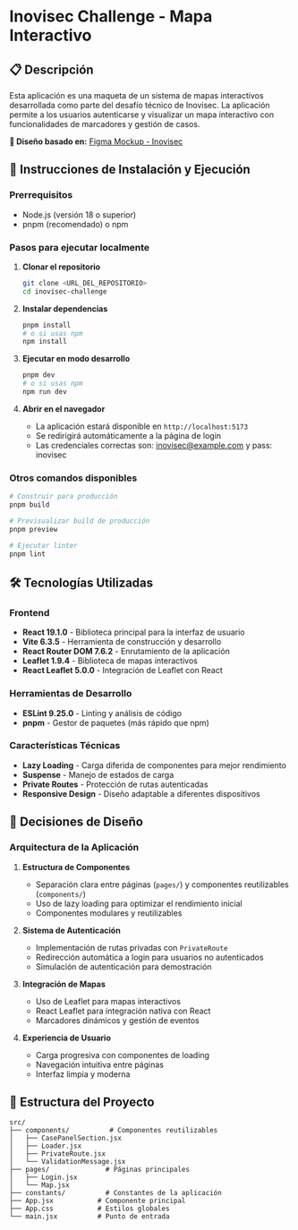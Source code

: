 # Inovisec Challenge - Mapa Interactivo

## 📋 Descripción

Esta aplicación es una maqueta de un sistema de mapas interactivos desarrollada como parte del desafío técnico de Inovisec. La aplicación permite a los usuarios autenticarse y visualizar un mapa interactivo con funcionalidades de marcadores y gestión de casos.

**🎨 Diseño basado en:** [Figma Mockup - Inovisec](https://www.figma.com/design/yntjFLquIClYafIM9bTvJy/Inovisec-Mockup?node-id=0-1&m=dev&t=odK4fZD4xnXSILCC-1)

## 🚀 Instrucciones de Instalación y Ejecución

### Prerrequisitos

- Node.js (versión 18 o superior)
- pnpm (recomendado) o npm

### Pasos para ejecutar localmente

1. **Clonar el repositorio**
   ```bash
   git clone <URL_DEL_REPOSITORIO>
   cd inovisec-challenge
   ```

2. **Instalar dependencias**
   ```bash
   pnpm install
   # o si usas npm
   npm install
   ```

3. **Ejecutar en modo desarrollo**
   ```bash
   pnpm dev
   # o si usas npm
   npm run dev
   ```

4. **Abrir en el navegador**
   - La aplicación estará disponible en `http://localhost:5173`
   - Se redirigirá automáticamente a la página de login
   - Las credenciales correctas son: inovisec@example.com y pass: inovisec

### Otros comandos disponibles

```bash
# Construir para producción
pnpm build

# Previsualizar build de producción
pnpm preview

# Ejecutar linter
pnpm lint
```

## 🛠️ Tecnologías Utilizadas

### Frontend
- **React 19.1.0** - Biblioteca principal para la interfaz de usuario
- **Vite 6.3.5** - Herramienta de construcción y desarrollo
- **React Router DOM 7.6.2** - Enrutamiento de la aplicación
- **Leaflet 1.9.4** - Biblioteca de mapas interactivos
- **React Leaflet 5.0.0** - Integración de Leaflet con React

### Herramientas de Desarrollo
- **ESLint 9.25.0** - Linting y análisis de código
- **pnpm** - Gestor de paquetes (más rápido que npm)

### Características Técnicas
- **Lazy Loading** - Carga diferida de componentes para mejor rendimiento
- **Suspense** - Manejo de estados de carga
- **Private Routes** - Protección de rutas autenticadas
- **Responsive Design** - Diseño adaptable a diferentes dispositivos

## 🎨 Decisiones de Diseño

### Arquitectura de la Aplicación

1. **Estructura de Componentes**
   - Separación clara entre páginas (`pages/`) y componentes reutilizables (`components/`)
   - Uso de lazy loading para optimizar el rendimiento inicial
   - Componentes modulares y reutilizables

2. **Sistema de Autenticación**
   - Implementación de rutas privadas con `PrivateRoute`
   - Redirección automática a login para usuarios no autenticados
   - Simulación de autenticación para demostración

3. **Integración de Mapas**
   - Uso de Leaflet para mapas interactivos
   - React Leaflet para integración nativa con React
   - Marcadores dinámicos y gestión de eventos

4. **Experiencia de Usuario**
   - Carga progresiva con componentes de loading
   - Navegación intuitiva entre páginas
   - Interfaz limpia y moderna

## 📁 Estructura del Proyecto

```
src/
├── components/          # Componentes reutilizables
│   ├── CasePanelSection.jsx
│   ├── Loader.jsx
│   ├── PrivateRoute.jsx
│   └── ValidationMessage.jsx
├── pages/              # Páginas principales
│   ├── Login.jsx
│   └── Map.jsx
├── constants/          # Constantes de la aplicación
├── App.jsx           # Componente principal
├── App.css           # Estilos globales
└── main.jsx          # Punto de entrada
```
